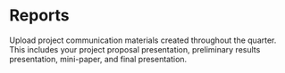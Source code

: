# Reports

Upload project communication materials created throughout the quarter. This includes your project proposal presentation, preliminary results presentation, mini-paper, and final presentation. 
